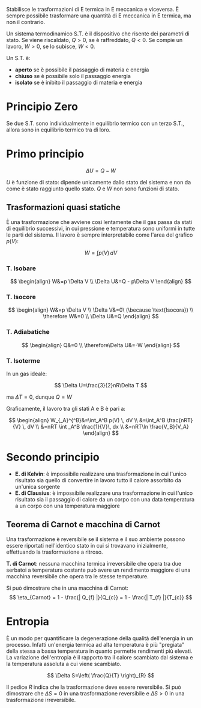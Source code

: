 Stabilisce le trasformazioni di E termica in E meccanica e viceversa.
È sempre possibile trasformare una quantità di E meccanica in E termica, ma non il contrario.

Un sistema termodinamico S.T. è il dispositivo che risente dei parametri di stato. 
Se viene riscaldato, $Q \gt 0$, se è raffreddato, $Q \lt 0$.
Se compie un lavoro, $W \gt 0$, se lo subisce, $W \lt 0$.

Un S.T. è:
- __aperto__ se è possibile il passaggio di materia e energia
- __chiuso__ se è possibile solo il passaggio energia
- __isolato__ se è inibito il passaggio di materia e energia

# Principio Zero
Se due S.T. sono individualmente in equilibrio termico con un terzo S.T., allora sono in equilibrio termico tra di loro.

# Primo principio
$$
\Delta U = Q - W
$$

$U$ è funzione di stato: dipende unicamente dallo stato del sistema e non da come è stato raggiunto quello stato.
$Q$ e $W$ non sono funzioni di stato.

## Trasformazioni quasi statiche
È una trasformazione che avviene così lentamente che il gas passa da stati di equilibrio successivi, in cui pressione e temperatura sono uniformi in tutte le parti del sistema.
Il lavoro è sempre interpretabile come l'area del grafico $p(V)$:

$$
W=\int p(V) \, dV  
$$
### T. Isobare
$$
\begin{align}
W&=p \Delta V  \\
\Delta U&=Q - p\Delta V
\end{align}
$$

### T. Isocore
$$
\begin{align}
W&=p \Delta V  \\
\Delta V&=0\ (\because \text{Isocora}) \\
\therefore W&=0 \\
\Delta U&=Q
\end{align}
$$

### T. Adiabatiche
$$
\begin{align}
Q&=0 \\
\therefore\Delta U&=-W
\end{align}
$$

### T. Isoterme
In un gas ideale:

$$
\Delta U=\frac{3}{2}nR\Delta T
$$

ma $\Delta T = 0$, dunque $Q=W$

Graficamente, il lavoro tra gli stati A e B è pari a:

$$
\begin{align}
W_{_A}^{^B}&=\int_A^B p(V) \, dV \\
&=\int_A^B \frac{nRT}{V} \, dV \\
&=nRT \int _A^B \frac{1}{V}\, dx \\
&=nRT\ln \frac{V_B}{V_A}  
\end{align}
$$

# Secondo principio
- **E. di Kelvin**: è impossibile realizzare una trasformazione in cui l'unico risultato sia quello di convertire in lavoro tutto il calore assorbito da un'unica sorgente
- **E. di Clausius**: è impossibile realizzare una trasformazione in cui l'unico risultato sia il passaggio di calore da un corpo con una data temperatura a un corpo con una temperatura maggiore

## Teorema di Carnot e macchina di Carnot
Una trasformazione è reversibile se il sistema e il suo ambiente possono essere riportati nell'identico stato in cui si trovavano inizialmente, effettuando la trasformazione a ritroso.

**T. di Carnot**: nessuna macchina termica irreversibile che opera tra due serbatoi a temperatura costante può avere un rendimento maggiore di una macchina reversibile che opera tra le stesse temperature.

Si può dimostrare che in una macchina di Carnot: 
$$
\eta_{Carnot} = 1 - \frac{| Q_{f} |}{Q_{c}} = 1 - \frac{| T_{f} |}{T_{c}}
$$

# Entropia
È un modo per quantificare la degenerazione della qualità dell'energia in un processo. Infatti un'energia termica ad alta temperatura è più "pregiata" della stessa a bassa temperatura in quanto permette rendimenti più elevati.
La variazione dell'entropia è il rapporto tra il calore scambiato dal sistema e la temperatura assoluta a cui viene scambiato.

$$
\Delta S=\left( \frac{Q}{T} \right)_{R}
$$

Il pedice $R$ indica che la trasformazione deve essere reversibile.
Si può dimostrare che $\Delta S = 0$ in una trasformazione reversibile e $\Delta S > 0$ in una trasformazione irreversibile.
